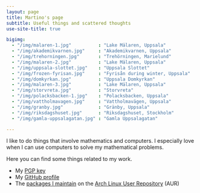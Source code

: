 ```yaml
---
layout: page
title: Martino's page
subtitle: Useful things and scattered thoughts 
use-site-title: true

bigimg: 
  - "/img/malaren-1.jpg"          : "Lake Mälaren, Uppsala"
  - "/img/akademikvarnen.jpg"     : "Akademikvarnen, Uppsala"
  - "/img/trehorningen.jpg"       : "Trehörningen, Marielund"
  - "/img/malaren-2.jpg"          : "Lake Mälaren, Uppsala"
  - "/img/uppsala-slottet.jpg"    : "Uppsala Slottet"
  - "/img/frozen-fyrisan.jpg"     : "Fyrisån during winter, Uppsala"
  - "/img/domkyrkan.jpg"          : "Uppsala Domkyrkan"
  - "/img/malaren-3.jpg"          : "Lake Mälaren, Uppsala"
  - "/img/storvreta.jpg"          : "Storvreta"
  - "/img/polacksbacken-1.jpg"    : "Polacksbacken, Uppsala"
  - "/img/vattholmavagen.jpg"     : "Vattholmavägen, Uppsala"
  - "/img/granby.jpg"             : "Gränby, Uppsala"
  - "/img/riksdagshuset.jpg"      : "Riksdagshuset, Stockholm"
  - "/img/gamla-uppsalagatan.jpg" : "Gamla Uppsalagatan"

---
```


I like to do things that involve mathematics and computers. I especially love
when I can use computers to solve my mathematical problems.

Here you can find some things related to my work. 

- My [PGP key](https://pgp.mit.edu/pks/lookup?op=get&search=0xCDEE463095565E17)
- My [GitHub profile](https://github.com/m-pilia)
- The [packages I maintain](https://aur.archlinux.org/packages/?SeB=m&K=m-pilia) on the [Arch Linux User Repository](https://aur.archlinux.org/) (AUR)

